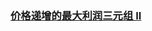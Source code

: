 ### [价格递增的最大利润三元组 II](https://leetcode-cn.com/problems/maximum-profitable-triplets-with-increasing-prices-ii)

